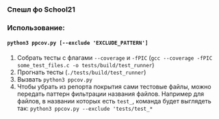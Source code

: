 ### Спешл фо School21

### Использование:
#### `python3 ppcov.py [--exclude 'EXCLUDE_PATTERN']`

1. Собрать тесты с флагами `--coverage` и `-fPIC` (`gcc --coverage -fPIC some_test_files.c -o tests/build/test_runner`)
2. Прогнать тесты (`./tests/build/test_runner`)
3. Вызвать `python3 ppcov.py`
4. Чтобы убрать из репорта покрытия сами тестовые файлы, можно передать паттерн фильтрации названия файлов. Например для файлов, в названии которых есть `test_`, команда будет выглядеть так:
`python3 ppcov.py --exclude 'tests/test_*`
